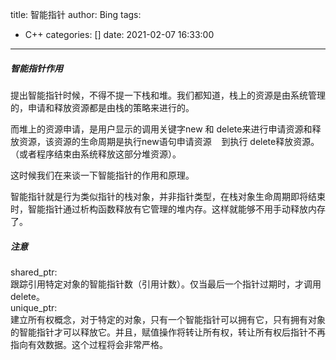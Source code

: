 title: 智能指针
author: Bing
tags:
  - C++
categories: []
date: 2021-02-07 16:33:00
---
##### 智能指针作用

提出智能指针时候，不得不提一下栈和堆。我们都知道，栈上的资源是由系统管理的，申请和释放资源都是由栈的策略来进行的。

而堆上的资源申请，是用户显示的调用关键字new 和 delete来进行申请资源和释放资源，该资源的生命周期是执行new语句申请资源    到执行 delete释放资源。（或者程序结束由系统释放这部分堆资源）。

这时候我们在来谈一下智能指针的作用和原理。

智能指针就是行为类似指针的栈对象，并非指针类型，在栈对象生命周期即将结束时，智能指针通过析构函数释放有它管理的堆内存。这样就能够不用手动释放内存了。  

##### 注意
shared_ptr:  
跟踪引用特定对象的智能指针数（引用计数）。仅当最后一个指针过期时，才调用delete。  
unique_ptr:  
建立所有权概念，对于特定的对象，只有一个智能指针可以拥有它，只有拥有对象的智能指针才可以释放它。并且，赋值操作将转让所有权，转让所有权后指针不再指向有效数据。这个过程将会非常严格。  


